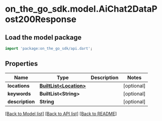 # on_the_go_sdk.model.AiChat2DataPost200Response

## Load the model package
```dart
import 'package:on_the_go_sdk/api.dart';
```

## Properties
Name | Type | Description | Notes
------------ | ------------- | ------------- | -------------
**locations** | [**BuiltList&lt;Location&gt;**](Location.md) |  | [optional] 
**keywords** | **BuiltList&lt;String&gt;** |  | [optional] 
**description** | **String** |  | [optional] 

[[Back to Model list]](../README.md#documentation-for-models) [[Back to API list]](../README.md#documentation-for-api-endpoints) [[Back to README]](../README.md)


